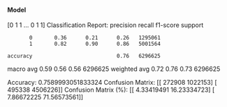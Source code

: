 #### Model
[0 1 1 ... 0 1 1]
Classification Report:
              precision    recall  f1-score   support

           0       0.36      0.21      0.26   1295061
           1       0.82      0.90      0.86   5001564

    accuracy                           0.76   6296625
   macro avg       0.59      0.56      0.56   6296625
weighted avg       0.72      0.76      0.73   6296625

Accuracy: 0.7589993051833324
Confusion Matrix:
[[ 272908 1022153]
 [ 495338 4506226]]
Confusion Matrix (%):
[[ 4.33419491 16.23334723]
 [ 7.86672225 71.56573561]]

